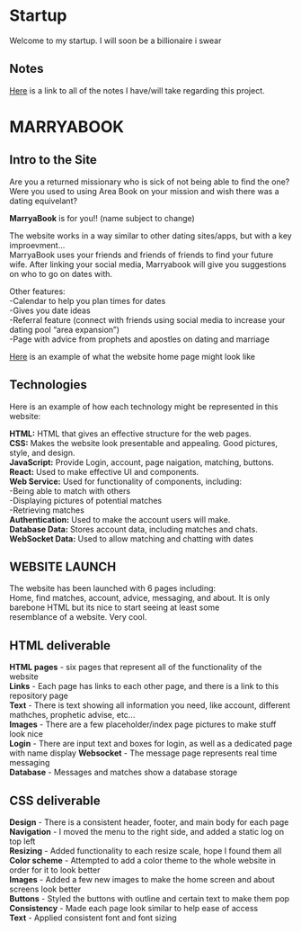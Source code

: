 # Startup
Welcome to my startup. I will soon be a billionaire i swear  
## Notes
[Here](https://github.com/bradencwatkins/startup/blob/main/notes.md) is a link to all of the notes I have/will take regarding this project.  

# MARRYABOOK  
## Intro to the Site  
Are you a returned missionary who is sick of not being able to find the one?  
Were you used to using Area Book on your mission and wish there was a dating equivelant?  
  
**MarryaBook** is for you!! (name subject to change)  
  
The website works in a way similar to other dating sites/apps, but with a key improevment...   
MarryaBook uses your friends and friends of friends to find your future wife. After linking your social media, Marryabook will give you suggestions on who to go on dates with.  
  
Other features:  
  -Calendar to help you plan times for dates  
  -Gives you date ideas  
  -Referral feature (connect with friends using social media to increase your dating pool “area expansion”)  
  -Page with advice from prophets and apostles on dating and marriage  
  
[Here](https://drive.google.com/file/d/1Eb0WA7tvIowid-mEEZiHedwYJ79e5i2W/view?usp=sharing) is an example of what the website home page might look like  

## Technologies  
Here is an example of how each technology might be represented in this website:  
  
**HTML:** HTML that gives an effective structure for the web pages.  
**CSS:** Makes the website look presentable and appealing. Good pictures, style, and design.  
**JavaScript:** Provide Login, account, page naigation, matching, buttons.  
**React:** Used to make effective UI and components.  
**Web Service:** Used for functionality of components, including:  
 -Being able to match with others  
 -Displaying pictures of potential matches  
 -Retrieving matches  
**Authentication:** Used to make the account users will make.  
**Database Data:** Stores account data, including matches and chats.  
**WebSocket Data:** Used to allow matching and chatting with dates  

## WEBSITE LAUNCH  
The website has been launched with 6 pages including:  
Home, find matches, account, advice, messaging, and about. It is only barebone HTML but its nice to start seeing at least some  
resemblance of a website. Very cool.  

## HTML deliverable  
**HTML pages** - six pages that represent all of the functionality of the website  
**Links** - Each page has links to each other page, and there is a link to this repository page  
**Text** - There is text showing all information you need, like account, different mathches, prophetic advise, etc...  
**Images** - There are a few placeholder/index page pictures to make stuff look nice  
**Login** - There are input text and boxes for login, as well as a dedicated page with name display
**Websocket** - The message page represents real time messaging  
**Database** - Messages and matches show a database storage  


## CSS deliverable  
**Design** - There is a consistent header, footer, and main body for each page  
**Navigation** - I moved the menu to the right side, and added a static log on top left  
**Resizing** - Added functionality to each resize scale, hope I found them all  
**Color scheme** - Attempted to add a color theme to the whole website in order for it to look better  
**Images** - Added a few new images to make the home screen and about screens look better  
**Buttons** - Styled the buttons with outline and certain text to make them pop  
**Consistency** - Made each page look similar to help ease of access  
**Text** - Applied consistent font and font sizing  
